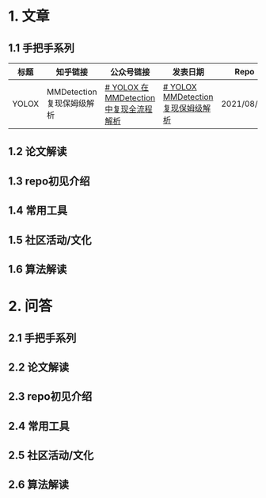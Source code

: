 # 1. 文章

## 1.1 手把手系列
| 标题 | 知乎链接 | 公众号链接 | 发表日期 | Repo |
|--|--|--|--|--|
| YOLOX | MMDetection 复现保姆级解析 | [# YOLOX 在 MMDetection 中复现全流程解析](https://zhuanlan.zhihu.com/p/398545304) | [# YOLOX  MMDetection 复现保姆级解析](https://mp.weixin.qq.com/s?__biz=MzI4MDcxNTY2MQ==&mid=2247483817&idx=1&sn=bc23f34108a2763e5379d8b236272a92&chksm=ebb5094bdcc2805d35eeeb1905b4ef6a01b4acebe8fff0b7d079c7de437ddf8b2c713557e827&token=1125533908&lang=zh_CN#rd) | 2021/08/11 | [MMDet](https://github.com/open-mmlab/mmdetection) |

## 1.2 论文解读

## 1.3 repo初见介绍

## 1.4 常用工具

## 1.5 社区活动/文化

## 1.6 算法解读

# 2. 问答

## 2.1 手把手系列

## 2.2 论文解读

## 2.3 repo初见介绍

## 2.4 常用工具

## 2.5 社区活动/文化

## 2.6 算法解读